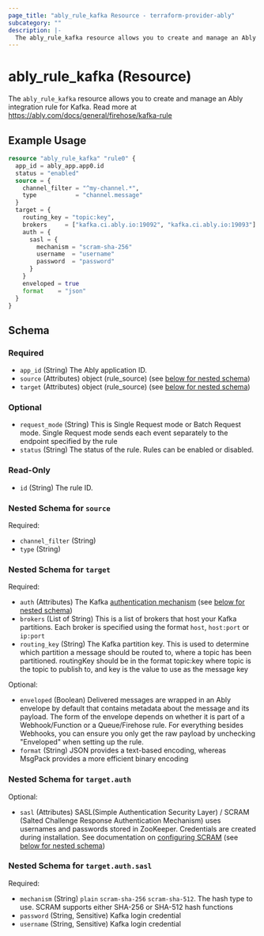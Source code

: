 ```yaml
---
page_title: "ably_rule_kafka Resource - terraform-provider-ably"
subcategory: ""
description: |-
  The ably_rule_kafka resource allows you to create and manage an Ably integration rule for Kafka. Read more at https://ably.com/docs/general/firehose/kafka-rule
---
```


# ably_rule_kafka (Resource)

The `ably_rule_kafka` resource allows you to create and manage an Ably integration rule for Kafka. Read more at https://ably.com/docs/general/firehose/kafka-rule


## Example Usage

```terraform
resource "ably_rule_kafka" "rule0" {
  app_id = ably_app.app0.id
  status = "enabled"
  source = {
    channel_filter = "^my-channel.*",
    type           = "channel.message"
  }
  target = {
    routing_key = "topic:key",
    brokers     = ["kafka.ci.ably.io:19092", "kafka.ci.ably.io:19093"]
    auth = {
      sasl = {
        mechanism = "scram-sha-256"
        username  = "username"
        password  = "password"
      }
    }
    enveloped = true
    format    = "json"
  }
}
```

<!-- schema generated by tfplugindocs -->
## Schema

### Required

- `app_id` (String) The Ably application ID.
- `source` (Attributes) object (rule_source) (see [below for nested schema](#nestedatt--source))
- `target` (Attributes) object (rule_source) (see [below for nested schema](#nestedatt--target))

### Optional

- `request_mode` (String) This is Single Request mode or Batch Request mode. Single Request mode sends each event separately to the endpoint specified by the rule
- `status` (String) The status of the rule. Rules can be enabled or disabled.

### Read-Only

- `id` (String) The rule ID.

<a id="nestedatt--source"></a>
### Nested Schema for `source`

Required:

- `channel_filter` (String)
- `type` (String)


<a id="nestedatt--target"></a>
### Nested Schema for `target`

Required:

- `auth` (Attributes) The Kafka [authentication mechanism](https://docs.confluent.io/platform/current/kafka/overview-authentication-methods.html) (see [below for nested schema](#nestedatt--target--auth))
- `brokers` (List of String) This is a list of brokers that host your Kafka partitions. Each broker is specified using the format `host`, `host:port` or `ip:port`
- `routing_key` (String) The Kafka partition key. This is used to determine which partition a message should be routed to, where a topic has been partitioned. routingKey should be in the format topic:key where topic is the topic to publish to, and key is the value to use as the message key

Optional:

- `enveloped` (Boolean) Delivered messages are wrapped in an Ably envelope by default that contains metadata about the message and its payload. The form of the envelope depends on whether it is part of a Webhook/Function or a Queue/Firehose rule. For everything besides Webhooks, you can ensure you only get the raw payload by unchecking "Enveloped" when setting up the rule.
- `format` (String) JSON provides a text-based encoding, whereas MsgPack provides a more efficient binary encoding

<a id="nestedatt--target--auth"></a>
### Nested Schema for `target.auth`

Optional:

- `sasl` (Attributes) SASL(Simple Authentication Security Layer) / SCRAM (Salted Challenge Response Authentication Mechanism) uses usernames and passwords stored in ZooKeeper. Credentials are created during installation. See documentation on [configuring SCRAM](https://docs.confluent.io/platform/current/kafka/authentication_sasl/authentication_sasl_scram.html#kafka-sasl-auth-scram) (see [below for nested schema](#nestedatt--target--auth--sasl))

<a id="nestedatt--target--auth--sasl"></a>
### Nested Schema for `target.auth.sasl`

Required:

- `mechanism` (String) `plain` `scram-sha-256` `scram-sha-512`. The hash type to use. SCRAM supports either SHA-256 or SHA-512 hash functions
- `password` (String, Sensitive) Kafka login credential
- `username` (String, Sensitive) Kafka login credential